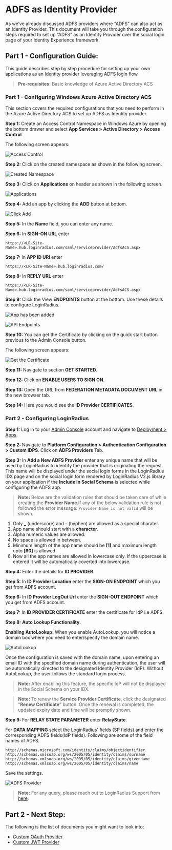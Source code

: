# ADFS as Identity Provider

As we’ve already discussed ADFS providers where “ADFS” can also act as an Identity Provider. This document will take you through the configuration steps required to set up “ADFS” as an Identity Provider over the social login page of your Identity Experience framework.

## Part 1 - Configuration Guide:

This guide describes step by step procedure for setting up your own applications as an Identity provider leveraging ADFS login flow.

> **Pre-requisites:** Basic knowledge of Azure Active Directory ACS

### Part 1 - Configuring Windows Azure Active Directory ACS

This section covers the required configurations that you need to perform in the Azure Active Directory ACS to set up ADFS as Identity provider.

**Step 1:** Create an Access Control Namespace in Windows Azure by opening the bottom drawer and select **App Services > Active Directory > Access Control**

The following screen appears:

![Access Control](https://apidocs.lrcontent.com/images/Image-1_71516144eae314ddf0.86707816.png "Access Control")

**Step 2:** Click on the created namespace as shown in the following screen.

![Created Namespace](https://apidocs.lrcontent.com/images/Image-2_215896144eb0d6b44d8.63792960.png "Created Namespace")

**Step 3:** Click on **Applications** on header as shown in the following screen.

![Applications](https://apidocs.lrcontent.com/images/Image-3_206296144eb2c7a0be2.69954385.png "Applications")

**Step 4:** Add an app by clicking the **ADD** button at bottom.

![Click Add](https://apidocs.lrcontent.com/images/Image-4_312186144eb51eb4ed7.98680807.png "Click Add")

**Step 5:** In the **Name** field, you can enter any name.

**Step 6:** In **SIGN-ON URL** enter

`https://<LR-Site-Name>.hub.loginradius.com/saml/serviceprovider/AdfsACS.aspx`

**Step 7:** In **APP ID URI** enter

`https://<LR-Site-Name>.hub.loginradius.com/`

**Step 8:** In **REPLY URL** enter

`https://<LR-Site-Name>.hub.loginradius.com/saml/serviceprovider/AdfsACS.aspx`

**Step 9:** Click the View **ENDPOINTS** button at the bottom. Use these details to configure
LoginRadius.

![App has been added](https://apidocs.lrcontent.com/images/Image-9_143876144eb8aa3ee65.57050340.jpg "App has been added")

![API Endpoints](https://apidocs.lrcontent.com/images/Image-9a_205686144ebb1a1e619.52011296.png "API Endpoints")

**Step 10:** You can get the Certificate by clicking on the quick start button previous to the Admin Console button.

The following screen appears:

![Get the Certificate](https://apidocs.lrcontent.com/images/Image-10_187826144ebe7537a82.83727796.jpg "Get the Certificate")

**Step 11:** Navigate to section **GET STARTED**.

**Step 12:** Click on **ENABLE USERS TO SIGN ON**.

**Step 13:** Open the URL from **FEDERATION METADATA DOCUMENT URL** in the new browser tab.

**Step 14:** Here you would see the **ID Provider CERTIFICATES**.

### Part 2 - Configuring LoginRadius

**Step 1:** Log in to your [Admin Console](https://adminconsole.loginradius.com/) account and navigate to [Deployment > Apps](https://adminconsole.loginradius.com/deployment/apps/web-apps).

**Step 2:** Navigate to **Platform Configuration > Authentication Configuration > Custom IDPS**.
Click on **ADFS Providers** Tab.

**Step 3:** In **Add a New ADFS Provider** enter any unique name that will be used by LoginRadius to identify the provider that is originating the request. This name will be displayed under the social login forms in the LoginRadius IDX page and on the social login form rendered by LoginRadius V2.js library on your application if the **Include In Social Schema** is selected while configuring the ADFS app.


> **Note:** Below are the validation rules that should be taken care of while creating the **Provider Name**.If any of the below validation rule is not followed the error message: `Provider Name is not valid` will be shown.

1. Only **\_** (underscore) and **-** (hyphen) are allowed as a special charater.
2. App name should start with a **character**.
3. Alpha numeric values are allowed.
4. No space is allowed in between.
5. Minimum length of the app name should be **[1]** and maximum length upto **[60]** is allowed.
6. Now all the app names are allowed in lowercase only. If the uppercase is entered it will be automatically coverted into lowercase.

**Step 4:** Enter the details for **ID PROVIDER**.

**Step 5:** In **ID Provider Location** enter the **SIGN-ON ENDPOINT** which you get from ADFS account.

**Step 6:** In **ID Provider LogOut Url** enter the **SIGN-OUT ENDPOINT** which you get from ADFS account.

**Step 7:** In **ID PROVIDER CERTIFICATE** enter the certificate for IdP i.e ADFS.

**Step 8:** **Auto Lookup Functionality.**

**Enabling AutoLookup:** When you enable AutoLookup, you will notice a domain box where you need to enter/specify the domain name.

![AutoLookup](https://apidocs.lrcontent.com/images/Custom-Idps-LoginRadius-User-Dashboard-2_1238909362653a4214a834b1.82630786.png "AutoLookup")

Once the configuration is saved with the domain name, upon entering an email ID with the specified domain name during authentication, the user will be automatically directed to the designated Identity Provider (IdP). Without AutoLookup, the user follows the standard login process.

> **Note:** After enabling this feature, the specific IdP will not be displayed in the Social Schema on your IDX.

> **Note:** To renew the **Service Provider Certificate**, click the designated "**Renew Certificate**" button. Once the renewal is completed, the updated expiry date and time will be promptly shown.


**Step 9:** For **RELAY STATE PARAMETER** enter **RelayState**.

For **DATA MAPPING** select the LoginRadius' fields (SP fields) and enter the corresponding ADFS fields(IdP fields). Following are some of the field names of ADFS.

```
http://schemas.microsoft.com/identity/claims/objectidentifier
http://schemas.xmlsoap.org/ws/2005/05/identity/claims/surname
http://schemas.xmlsoap.org/ws/2005/05/identity/claims/givenname
http://schemas.xmlsoap.org/ws/2005/05/identity/claims/name
```

Save the settings.

![ADFS Provider](https://apidocs.lrcontent.com/images/pasted-image-0-2_1679507361653a4aafebae25.60467392.png "ADFS Provider")

> **Note:** For any query, please reach out to LoginRadius Support from [here](https://adminconsole.loginradius.com/support/tickets/open-a-new-ticket).

## Part 2 - Next Step:

The following is the list of documents you might want to look into:

- [Custom OAuth Provider](/single-sign-on/tutorial/custom-identity-providers/custom-oauth-provider/)
- [Custom JWT Provider](/single-sign-on/custom-identity-providers/custom-jwt-provider/)